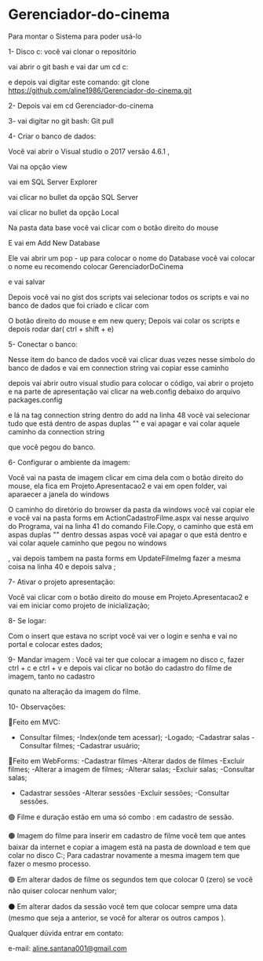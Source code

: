 # Gerenciador-do-cinema

Para montar o Sistema para poder usá-lo

1- Disco c: você vai clonar o repositório 

vai abrir o git bash e vai dar um cd c:

e depois vai digitar este comando: git clone https://github.com/aline1986/Gerenciador-do-cinema.git

2- Depois vai em cd Gerenciador-do-cinema

3- vai digitar no git bash: Git pull

4- Criar o banco de dados:

Você vai abrir o Visual studio o 2017 versão 4.6.1 ,

Vai na opção view

vai em SQL Server Explorer

vai clicar no bullet da opção SQL Server

vai clicar no bullet da opção Local

Na pasta data base você vai clicar com o botão direito do mouse 

E vai em Add New Database

Ele vai abrir um pop - up para colocar o nome do Database você vai colocar o nome eu recomendo colocar GerenciadorDoCinema

e vai salvar

Depois você vai no gist dos scripts vai selecionar todos os scripts e vai no banco de dados que foi criado e clicar com 

O botão direito do mouse e  em new query; Depois vai colar os scripts e depois rodar  dar( ctrl + shift + e)

5- Conectar o banco: 

Nesse item do banco de dados você vai clicar duas vezes nesse simbolo do banco de dados e vai em connection string vai copiar esse caminho

depois vai abrir outro visual studio para colocar o código, vai abrir o projeto e na parte de apresentação vai clicar na web.config debaixo do arquivo packages.config

e lá na tag connection string dentro do add na linha 48 você vai selecionar tudo que está dentro de aspas duplas "" e vai apagar e vai colar aquele caminho da connection string 

que você pegou do banco.

6- Configurar o ambiente da imagem:

Você vai na pasta de imagem clicar em cima dela com o botão direito do mouse, ela fica em Projeto.Apresentacao2 e vai em open folder, vai aparaecer a janela do windows 

O caminho do diretório do browser da pasta da windows você vai copiar ele e você vai na pasta forms em ActionCadastroFilme.aspx vai nesse arquivo do Programa, vai na linha 41 do comando File.Copy, o caminho que está em aspas duplas "" dentro dessas aspas você vai apagar o que está dentro e vai colar aquele caminho que pegou no windows 

, vai depois tambem na pasta forms em UpdateFilmeImg fazer a mesma coisa na linha 40 e depois salva ;

7- Ativar o projeto apresentação: 

Você vai clicar com o botão direito do mouse em Projeto.Apresentacao2 e vai em iniciar como projeto de inicialização; 

8- Se logar:

Com o insert que estava no script você vai ver o login e senha e vai no portal e colocar estes dados;

9- Mandar imagem :
Você vai ter que colocar a imagem no disco c, fazer ctrl + c e ctrl + v e depois vai clicar no botão do cadastro do filme de imagem, tanto no cadastro 

qunato na alteração da imagem do filme. 

10- Observações:

🔴Feito em MVC:
- Consultar filmes;
-Index(onde tem acessar);
-Logado;
-Cadastrar salas
-Consultar filmes;
-Cadastrar usuário;

🔵Feito em WebForms:
-Cadastrar filmes
-Alterar dados de filmes
-Excluir filmes;
-Alterar a imagem de filmes;
-Alterar salas;
-Excluir salas;
-Consultar salas;
- Cadastrar sessões 
-Alterar sessões 
-Excluir sessões;
-Consultar sessões.

🟢  Filme e duração estão em uma só combo : em cadastro de sessão.

🟤 Imagem do filme para inserir em cadastro de filme você tem que antes baixar da internet e copiar a imagem  está na pasta de download e tem que colar no disco C:;
    Para cadastrar novamente a mesma imagem tem que fazer o mesmo processo. 
    
🟣 Em alterar dados de filme os segundos tem que colocar  0 (zero) se você não quiser colocar nenhum valor;

⚫ Em alterar dados da sessão você tem que colocar sempre uma data (mesmo que seja a anterior, se você for alterar os outros campos ). 
    

Qualquer dúvida entrar em contato:

e-mail: aline.santana001@gmail.com



